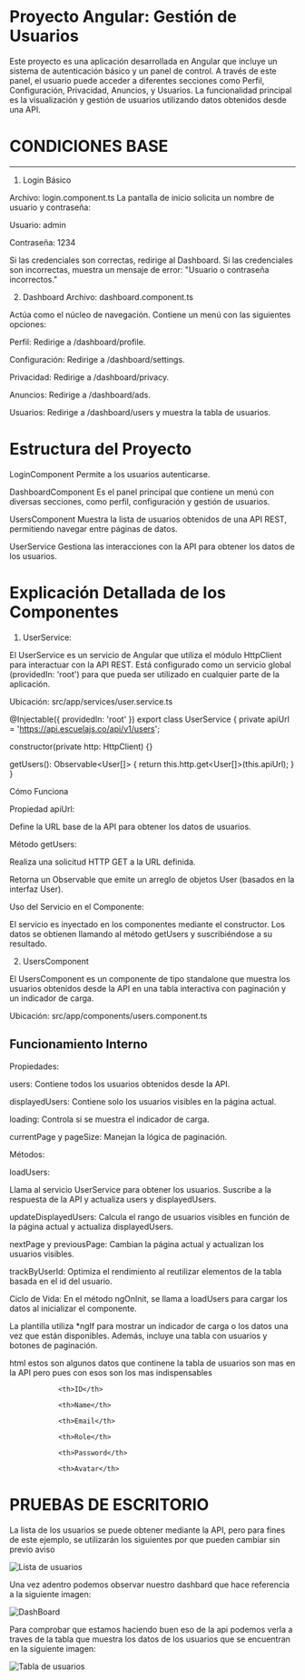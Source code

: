 # Proyecto Angular: Gestión de Usuarios
Este proyecto es una aplicación desarrollada en Angular que incluye un sistema de autenticación básico y un panel de control. A través de este panel, el usuario puede acceder a diferentes secciones como Perfil, Configuración, Privacidad, Anuncios, y Usuarios. La funcionalidad principal es la visualización y gestión de usuarios utilizando datos obtenidos desde una API.


# CONDICIONES BASE
-----------------
1. Login Básico

Archivo: login.component.ts
La pantalla de inicio solicita un nombre de usuario y contraseña:

Usuario: admin

Contraseña: 1234

Si las credenciales son correctas, redirige al Dashboard.
Si las credenciales son incorrectas, muestra un mensaje de error: "Usuario o contraseña incorrectos."

2. Dashboard
Archivo: dashboard.component.ts

Actúa como el núcleo de navegación.
Contiene un menú con las siguientes opciones:

Perfil: Redirige a /dashboard/profile.

Configuración: Redirige a /dashboard/settings.

Privacidad: Redirige a /dashboard/privacy.

Anuncios: Redirige a /dashboard/ads.

Usuarios: Redirige a /dashboard/users y muestra la tabla de usuarios.

# Estructura del Proyecto
LoginComponent
Permite a los usuarios autenticarse.

DashboardComponent
Es el panel principal que contiene un menú con diversas secciones, como perfil, configuración y gestión de usuarios.

UsersComponent
Muestra la lista de usuarios obtenidos de una API REST, permitiendo navegar entre páginas de datos.

UserService
Gestiona las interacciones con la API para obtener los datos de los usuarios.

# Explicación Detallada de los Componentes
1. UserService:

El UserService es un servicio de Angular que utiliza el módulo HttpClient para interactuar con la API REST.
Está configurado como un servicio global (providedIn: 'root') para que pueda ser utilizado en cualquier parte de la aplicación.

Ubicación: src/app/services/user.service.ts

@Injectable({
  providedIn: 'root'
})
export class UserService {
  private apiUrl = 'https://api.escuelajs.co/api/v1/users';

  constructor(private http: HttpClient) {}

  getUsers(): Observable<User[]> {
    return this.http.get<User[]>(this.apiUrl);
  }
}

Cómo Funciona 

Propiedad apiUrl:

Define la URL base de la API para obtener los datos de usuarios.

Método getUsers:

Realiza una solicitud HTTP GET a la URL definida.

Retorna un Observable que emite un arreglo de objetos User (basados en la interfaz User).

Uso del Servicio en el Componente:

El servicio es inyectado en los componentes mediante el constructor. Los datos se obtienen llamando al método getUsers y suscribiéndose a su resultado.

2. UsersComponent

El UsersComponent es un componente de tipo standalone que muestra los usuarios obtenidos desde la API en una tabla interactiva con paginación y un indicador de carga.

Ubicación: src/app/components/users.component.ts


Funcionamiento Interno
--------------------
Propiedades:

users: Contiene todos los usuarios obtenidos desde la API.

displayedUsers: Contiene solo los usuarios visibles en la página actual.

loading: Controla si se muestra el indicador de carga.

currentPage y pageSize: Manejan la lógica de paginación.

Métodos:

loadUsers:

Llama al servicio UserService para obtener los usuarios.
Suscribe a la respuesta de la API y actualiza users y displayedUsers.

updateDisplayedUsers:
Calcula el rango de usuarios visibles en función de la página actual y actualiza displayedUsers.

nextPage y previousPage:
Cambian la página actual y actualizan los usuarios visibles.

trackByUserId:
Optimiza el rendimiento al reutilizar elementos de la tabla basada en el id del usuario.

Ciclo de Vida:
En el método ngOnInit, se llama a loadUsers para cargar los datos al inicializar el componente.

La plantilla utiliza *ngIf para mostrar un indicador de carga o los datos una vez que están disponibles. Además, incluye una tabla con usuarios y botones de paginación.

html estos son algunos datos que continene la tabla de usuarios son mas en la API pero pues con esos son los mas indispensables

                <th>ID</th>

                <th>Name</th>

                <th>Email</th>

                <th>Role</th>

                <th>Password</th>

                <th>Avatar</th>
          
   
# PRUEBAS DE ESCRITORIO

La lista de los usuarios se puede obtener mediante la API, pero para fines de este ejemplo, se utilizarán los siguientes por que pueden cambiar sin previo aviso


![Lista de usuarios](src/assets/images/LISTA%20DE%20USUARIOS%20API.png)

Una vez adentro podemos observar nuestro dashbard que hace referencia a la siguiente imagen:

![DashBoard](src/assets/images/DASHBOARD.png)

Para comprobar que estamos haciendo buen eso de la api podemos verla a traves de la tabla que muestra los datos de los usuarios que se encuentran en la siguiente imagen:

![Tabla de usuarios](src/assets/images/USUARIOS.png)


